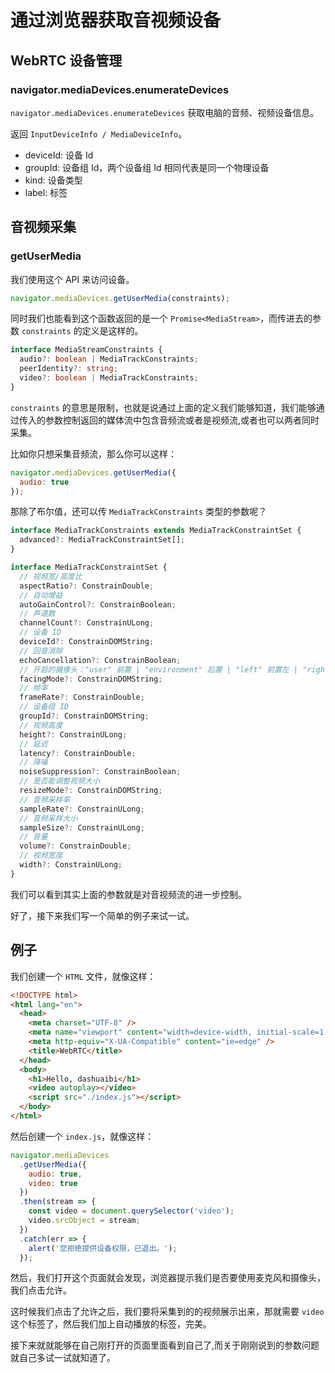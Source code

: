 # 通过浏览器获取音视频设备

## WebRTC 设备管理

### navigator.mediaDevices.enumerateDevices

`navigator.mediaDevices.enumerateDevices` 获取电脑的音频、视频设备信息。

返回 `InputDeviceInfo / MediaDeviceInfo`。

- deviceId: 设备 Id
- groupId: 设备组 Id，两个设备组 Id 相同代表是同一个物理设备
- kind: 设备类型
- label: 标签

## 音视频采集

### getUserMedia

我们使用这个 API 来访问设备。

```js
navigator.mediaDevices.getUserMedia(constraints);
```

同时我们也能看到这个函数返回的是一个 `Promise<MediaStream>`，而传进去的参数 `constraints` 的定义是这样的。

```ts
interface MediaStreamConstraints {
  audio?: boolean | MediaTrackConstraints;
  peerIdentity?: string;
  video?: boolean | MediaTrackConstraints;
}
```

`constraints` 的意思是限制，也就是说通过上面的定义我们能够知道，我们能够通过传入的参数控制返回的媒体流中包含音频流或者是视频流,或者也可以两者同时采集。

比如你只想采集音频流，那么你可以这样：

```js
navigator.mediaDevices.getUserMedia({
  audio: true
});
```

那除了布尔值，还可以传 `MediaTrackConstraints` 类型的参数呢？

```ts
interface MediaTrackConstraints extends MediaTrackConstraintSet {
  advanced?: MediaTrackConstraintSet[];
}

interface MediaTrackConstraintSet {
  // 视频宽/高度比
  aspectRatio?: ConstrainDouble;
  // 自动增益
  autoGainControl?: ConstrainBoolean;
  // 声道数
  channelCount?: ConstrainULong;
  // 设备 ID
  deviceId?: ConstrainDOMString;
  // 回音消除
  echoCancellation?: ConstrainBoolean;
  // 开启的摄像头："user" 前置 | "environment" 后置 | "left" 前置左 | "right" 前置右
  facingMode?: ConstrainDOMString;
  // 帧率
  frameRate?: ConstrainDouble;
  // 设备组 ID
  groupId?: ConstrainDOMString;
  // 视频高度
  height?: ConstrainULong;
  // 延迟
  latency?: ConstrainDouble;
  // 降噪
  noiseSuppression?: ConstrainBoolean;
  // 是否能调整视频大小
  resizeMode?: ConstrainDOMString;
  // 音频采样率
  sampleRate?: ConstrainULong;
  // 音频采样大小
  sampleSize?: ConstrainULong;
  // 音量
  volume?: ConstrainDouble;
  // 视频宽度
  width?: ConstrainULong;
}
```

我们可以看到其实上面的参数就是对音视频流的进一步控制。

好了，接下来我们写一个简单的例子来试一试。

## 例子

我们创建一个 `HTML` 文件，就像这样：

```html
<!DOCTYPE html>
<html lang="en">
  <head>
    <meta charset="UTF-8" />
    <meta name="viewport" content="width=device-width, initial-scale=1.0" />
    <meta http-equiv="X-UA-Compatible" content="ie=edge" />
    <title>WebRTC</title>
  </head>
  <body>
    <h1>Hello, dashuaibi</h1>
    <video autoplay></video>
    <script src="./index.js"></script>
  </body>
</html>
```

然后创建一个 `index.js`，就像这样：

```js
navigator.mediaDevices
  .getUserMedia({
    audio: true,
    video: true
  })
  .then(stream => {
    const video = document.querySelector('video');
    video.srcObject = stream;
  })
  .catch(err => {
    alert('您拒绝提供设备权限，已退出。');
  });
```

然后，我们打开这个页面就会发现，浏览器提示我们是否要使用麦克风和摄像头，我们点击允许。

这时候我们点击了允许之后，我们要将采集到的的视频展示出来，那就需要 `video` 这个标签了，然后我们加上自动播放的标签，完美。

接下来就就能够在自己刚打开的页面里面看到自己了,而关于刚刚说到的参数问题就自己多试一试就知道了。

